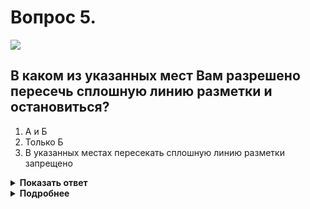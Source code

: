 # Вопрос 5.

![](https://s.drom.ru/i24227/pdd/tickets/2016/1542608520.jpg)

## В каком из указанных мест Вам разрешено пересечь сплошную линию разметки и остановиться?

1. А и Б
2. Только Б
3. В указанных местах пересекать сплошную линию разметки запрещено

<details>
<summary><b>Показать ответ</b></summary>
Правильный ответ: 2
</details>
<details>
<summary><b>Подробнее</b></summary>
Разделительная полоса не предназначена для движения и остановки транспортных средств. (Место «А»).
В месте «Б» – Вам можно останавливаться. Линия разметки 1.2 в данном случае обозначает край проезжей части, граничащий с обочиной. В такой ситуации ее допускается пересекать для остановки ТС на обочине и при выезде с нее в местах, где разрешена остановка или стоянка.
(Пункт 1.2 термин «Разделительная полоса», «Горизонтальная разметка»)
</details>